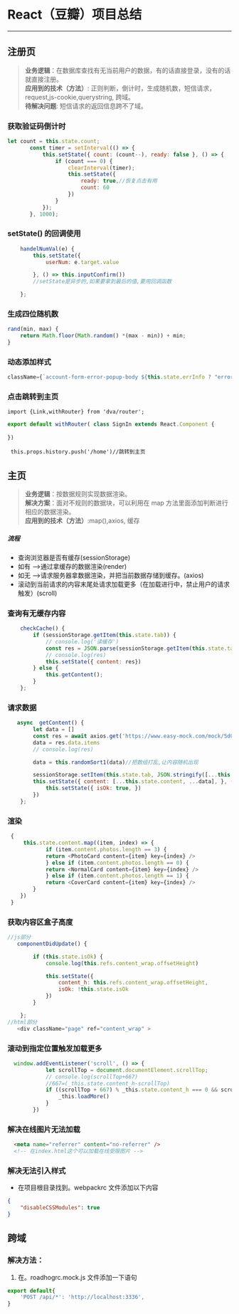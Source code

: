 # React（豆瓣）项目总结

****

## 注册页

>**业务逻辑**：在数据库查找有无当前用户的数据，有的话直接登录，没有的话就直接注册。<br/>
>**应用到的技术（方法）**: 正则判断，倒计时，生成随机数，短信请求，request,js-cookie,querystring, 跨域。<br/>
>**待解决问题**: 短信请求的返回信息跨不了域。

### 获取验证码倒计时

```js
let count = this.state.count;
       const timer = setInterval(() => {
           this.setState({ count: (count--), ready: false }, () => {
               if (count === 0) {
                   clearInterval(timer);
                   this.setState({
                       ready: true,//恢复点击有用
                       count: 60
                   })
               }
           });
       }, 1000);
```

### setState() 的回调使用

```js
    handelNumVal(e) {
        this.setState({
            userNum: e.target.value

        }, () => this.inputConfirm())
        //setState是异步的,如果要拿到最后的值,要用回调函数

    };
```

### 生成四位随机数

```js
rand(min, max) {
    return Math.floor(Math.random() *(max - min)) + min;
}
```

### 动态添加样式

```js
className={`account-form-error-popup-body ${this.state.errInfo ? "error-popup-in" : "error-popup-out"}`}
```

### 点击跳转到主页

`import {Link,withRouter} from 'dva/router';`

```js
export default withRouter( class SignIn extends React.Component { 
    
})

```

` this.props.history.push('/home')//跳转到主页`

## 主页

>**业务逻辑**：按数据规则实现数据渲染。<br/>
>**解决方案**：面对不规则的数据块，可以利用在 map 方法里面添加判断进行相应的数据渲染。<br/>
>**应用到的技术（方法）**:map(),axios, 缓存<br/>

##### 流程

* 查询浏览器是否有缓存(sessionStorage)
* 如有 -->通过拿缓存的数据渲染(render)
* 如无 -->请求服务器拿数据渲染，并把当前数据存储到缓存。(axios)
* 滚动到当前请求的内容末尾处请求加载更多（在加载进行中，禁止用户的请求触发）(scroll)

### 查询有无缓存内容

```js
    checkCache() {
        if (sessionStorage.getItem(this.state.tab)) {
            // console.log('读缓存')
            const res = JSON.parse(sessionStorage.getItem(this.state.tab))
            // console.log(res)
            this.setState({ content: res})
        } else {
            this.getContent();
        }
    };
```

### 请求数据

```js
   async  getContent() {
        let data = []
        const res = await axios.get('https://www.easy-mock.com/mock/5d0da1be896dbe7836ce5769/example/homefeed1')
        data = res.data.items
        // console.log(res)

        data = this.randomSort1(data)//把数组打乱,让内容随机出现

        sessionStorage.setItem(this.state.tab, JSON.stringify([...this.state.content, ...data]))//存缓存
        this.setState({ content: [...this.state.content, ...data], }, () => {
            this.setState({ isOk: true, })
        })
    };
```

### 渲染

```js
 {
     this.state.content.map((item, index) => {
            if (item.content.photos.length == 3) {
            return <PhotoCard content={item} key={index} />
            } else if (item.content.photos.length == 0) {
            return <NormalCard content={item} key={index} />
            } else if (item.content.photos.length == 1) {
            return <CoverCard content={item} key={index} />
        }
    })
 }

```

### 获取内容区盒子高度

```js
//js部分
   componentDidUpdate() {

        if (this.state.isOk) {
            console.log(this.refs.content_wrap.offsetHeight)

            this.setState({
                content_h: this.refs.content_wrap.offsetHeight,
                isOk: !this.state.isOk
            })
        }

    };
//html部分
   <div className="page" ref="content_wrap" >
```

### 滚动到指定位置触发加载更多

```js
  window.addEventListener('scroll', () => {
            let scrollTop = document.documentElement.scrollTop;
            // console.log(scrollTop+667)
            //667=(_this.state.content_h-scrollTop)
            if ((scrollTop + 667) % _this.state.content_h === 0 && scrollTop !== 0) {
                _this.loadMore()
            }
        })
```

### 解决在线图片无法加载

```html
  <meta name="referrer" content="no-referrer" />
  <!-- 在index.html这个可以加载在线受限图片 -->
```

### 解决无法引入样式

* 在项目根目录找到。webpackrc 文件添加以下内容

```json
{
    "disableCSSModules": true
}

```

## 跨域

### 解决方法：

1. 在。roadhogrc.mock.js 文件添加一下语句

```js
export default{
    'POST /api/*': 'http://localhost:3336',
}
```
